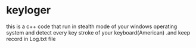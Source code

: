 # keyloger
this is a c++ code that run in stealth mode of your windows operating system and detect every key  stroke of your keyboard(American) .and keep record in Log.txt file   
